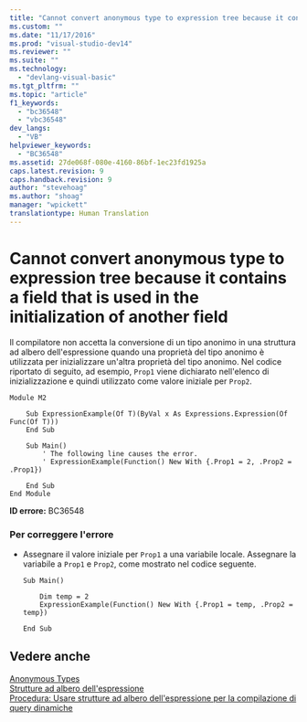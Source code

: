```yaml
---
title: "Cannot convert anonymous type to expression tree because it contains a field that is used in the initialization of another field | Microsoft Docs"
ms.custom: ""
ms.date: "11/17/2016"
ms.prod: "visual-studio-dev14"
ms.reviewer: ""
ms.suite: ""
ms.technology: 
  - "devlang-visual-basic"
ms.tgt_pltfrm: ""
ms.topic: "article"
f1_keywords: 
  - "bc36548"
  - "vbc36548"
dev_langs: 
  - "VB"
helpviewer_keywords: 
  - "BC36548"
ms.assetid: 27de068f-080e-4160-86bf-1ec23fd1925a
caps.latest.revision: 9
caps.handback.revision: 9
author: "stevehoag"
ms.author: "shoag"
manager: "wpickett"
translationtype: Human Translation
---
```

# Cannot convert anonymous type to expression tree because it contains a field that is used in the initialization of another field
Il compilatore non accetta la conversione di un tipo anonimo in una struttura ad albero dell'espressione quando una proprietà del tipo anonimo è utilizzata per inizializzare un'altra proprietà del tipo anonimo.  Nel codice riportato di seguito, ad esempio, `Prop1` viene dichiarato nell'elenco di inizializzazione e quindi utilizzato come valore iniziale per `Prop2`.  
  
```vb#  
Module M2  
  
    Sub ExpressionExample(Of T)(ByVal x As Expressions.Expression(Of Func(Of T)))  
    End Sub  
  
    Sub Main()  
        ' The following line causes the error.  
        ' ExpressionExample(Function() New With {.Prop1 = 2, .Prop2 = .Prop1})  
  
    End Sub  
End Module  
```  
  
 **ID errore:** BC36548  
  
### Per correggere l'errore  
  
-   Assegnare il valore iniziale per `Prop1` a una variabile locale.  Assegnare la variabile a `Prop1` e `Prop2`, come mostrato nel codice seguente.  
  
    ```  
    Sub Main()  
  
        Dim temp = 2  
        ExpressionExample(Function() New With {.Prop1 = temp, .Prop2 = temp})  
  
    End Sub  
    ```  
  
## Vedere anche  
 [Anonymous Types](../../../visual-basic/programming-guide/language-features/objects-and-classes/anonymous-types.md)   
 [Strutture ad albero dell'espressione](../Topic/Expression%20Trees%20\(C%23%20and%20Visual%20Basic\).md)   
 [Procedura: Usare strutture ad albero dell'espressione per la compilazione di query dinamiche](../Topic/How%20to:%20Use%20Expression%20Trees%20to%20Build%20Dynamic%20Queries%20\(C%23%20and%20Visual%20Basic\).md)
